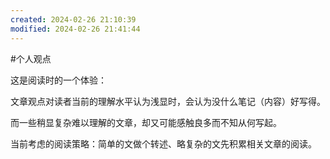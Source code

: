 ```yaml
---
created: 2024-02-26 21:10:39
modified: 2024-02-26 21:41:44
---
```


#个人观点 

这是阅读时的一个体验：

文章观点对读者当前的理解水平认为浅显时，会认为没什么笔记（内容）好写得。

而一些稍显复杂难以理解的文章，却又可能感触良多而不知从何写起。

当前考虑的阅读策略：简单的文做个转述、略复杂的文先积累相关文章的阅读。


